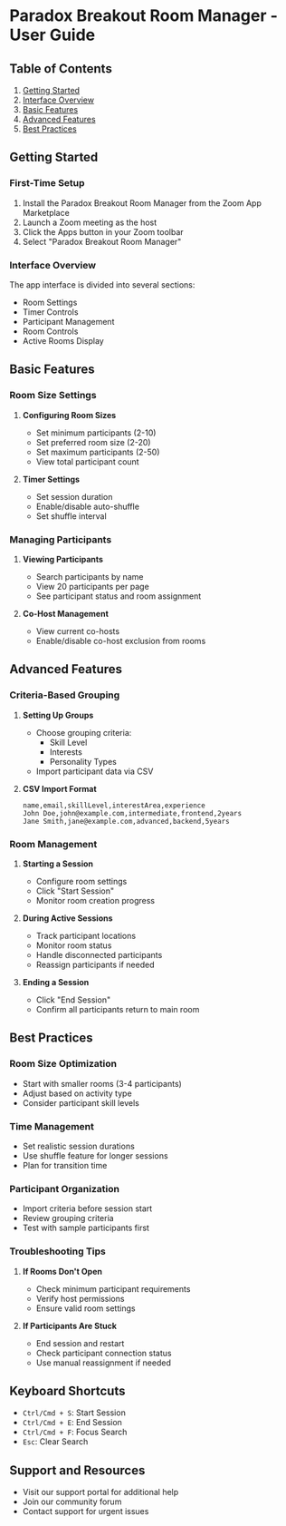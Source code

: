 # Paradox Breakout Room Manager - User Guide

## Table of Contents
1. [Getting Started](#getting-started)
2. [Interface Overview](#interface-overview)
3. [Basic Features](#basic-features)
4. [Advanced Features](#advanced-features)
5. [Best Practices](#best-practices)

## Getting Started

### First-Time Setup
1. Install the Paradox Breakout Room Manager from the Zoom App Marketplace
2. Launch a Zoom meeting as the host
3. Click the Apps button in your Zoom toolbar
4. Select "Paradox Breakout Room Manager"

### Interface Overview
The app interface is divided into several sections:
- Room Settings
- Timer Controls
- Participant Management
- Room Controls
- Active Rooms Display

## Basic Features

### Room Size Settings
1. **Configuring Room Sizes**
   - Set minimum participants (2-10)
   - Set preferred room size (2-20)
   - Set maximum participants (2-50)
   - View total participant count

2. **Timer Settings**
   - Set session duration
   - Enable/disable auto-shuffle
   - Set shuffle interval

### Managing Participants
1. **Viewing Participants**
   - Search participants by name
   - View 20 participants per page
   - See participant status and room assignment

2. **Co-Host Management**
   - View current co-hosts
   - Enable/disable co-host exclusion from rooms

## Advanced Features

### Criteria-Based Grouping
1. **Setting Up Groups**
   - Choose grouping criteria:
     - Skill Level
     - Interests
     - Personality Types
   - Import participant data via CSV

2. **CSV Import Format**
   ```csv
   name,email,skillLevel,interestArea,experience
   John Doe,john@example.com,intermediate,frontend,2years
   Jane Smith,jane@example.com,advanced,backend,5years
   ```

### Room Management
1. **Starting a Session**
   - Configure room settings
   - Click "Start Session"
   - Monitor room creation progress

2. **During Active Sessions**
   - Track participant locations
   - Monitor room status
   - Handle disconnected participants
   - Reassign participants if needed

3. **Ending a Session**
   - Click "End Session"
   - Confirm all participants return to main room

## Best Practices

### Room Size Optimization
- Start with smaller rooms (3-4 participants)
- Adjust based on activity type
- Consider participant skill levels

### Time Management
- Set realistic session durations
- Use shuffle feature for longer sessions
- Plan for transition time

### Participant Organization
- Import criteria before session start
- Review grouping criteria
- Test with sample participants first

### Troubleshooting Tips
1. **If Rooms Don't Open**
   - Check minimum participant requirements
   - Verify host permissions
   - Ensure valid room settings

2. **If Participants Are Stuck**
   - End session and restart
   - Check participant connection status
   - Use manual reassignment if needed

## Keyboard Shortcuts
- `Ctrl/Cmd + S`: Start Session
- `Ctrl/Cmd + E`: End Session
- `Ctrl/Cmd + F`: Focus Search
- `Esc`: Clear Search

## Support and Resources
- Visit our support portal for additional help
- Join our community forum
- Contact support for urgent issues 